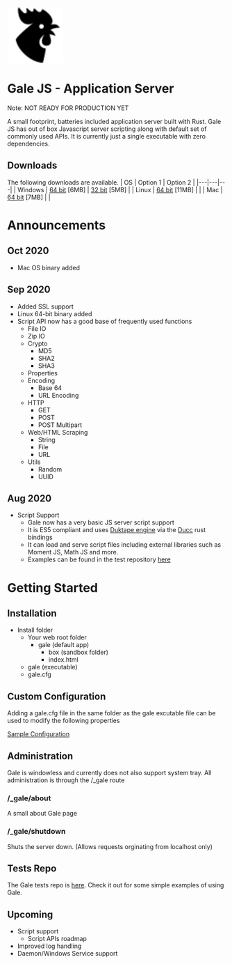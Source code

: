 <img src="./web/gale/rooster.png" href="http://icons8.com/" alt="Gale Application Server" width="128"/>

# Gale JS - Application Server
Note: NOT READY FOR PRODUCTION YET

A small footprint, batteries included application server built with Rust. Gale JS has out of box Javascript server scripting along with default set of commonly used APIs. It is currently just a single executable with zero dependencies.

## Downloads
The following downloads are available.
| OS  | Option 1   | Option 2   |
|---|---|---|
| Windows  | [64 bit](./dist/gale-win64.exe) [6MB]  | [32 bit](./dist/gale-win32.exe) [5MB] |
| Linux  | [64 bit](./dist/gale-linux64) [11MB]  |   |
| Mac  | [64 bit](./dist/gale-mac)  [7MB] |   |

# Announcements
## Oct 2020
- Mac OS binary added

## Sep 2020
- Added SSL support
- Linux 64-bit binary added
- Script API now has a good base of frequently used functions
    - File IO
    - Zip IO
    - Crypto
        - MD5
        - SHA2
        - SHA3
    - Properties
    - Encoding
      - Base 64 
      - URL Encoding
    - HTTP
      - GET
      - POST 
      - POST Multipart
    - Web/HTML Scraping
      - String
      - File
      - URL
    - Utils
      - Random
      - UUID

## Aug 2020
- Script Support
  - Gale now has a very basic JS server script support
  - It is ES5 compliant and uses [Duktape engine](https://duktape.org/) via the [Ducc](https://github.com/SkylerLipthay/ducc) rust bindings
  - It can load and serve script files including external libraries such as Moment JS, Math JS and more.
  - Examples can be found in the test repository [here](https://github.com/elasmojs/gale-test)

# Getting Started
## Installation
- Install folder
  - Your web root folder
    - gale (default app)
      - box (sandbox folder)
      - index.html
  - gale (executable)
  - gale.cfg

## Custom Configuration
Adding a gale.cfg file in the same folder as the gale excutable file can be used to modify the following properties

[Sample Configuration](gale.cfg)

## Administration
Gale is windowless and currently does not also support system tray. All administration is through the /_gale route

### /_gale/about
A small about Gale page

### /_gale/shutdown
Shuts the server down. (Allows requests orginating from localhost only)

## Tests Repo
The Gale tests repo is [here](https://github.com/elasmojs/gale-test). Check it out for some simple examples of using Gale.

## Upcoming
- Script support
  - Script APIs roadmap
- Improved log handling
- Daemon/Windows Service support
